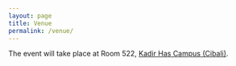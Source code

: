```yaml
---
layout: page
title: Venue
permalink: /venue/
---
```


The event will take place at Room 522, [Kadir Has Campus (Cibali)](https://khas.edu.tr/en/about-us-university/contact-us).
